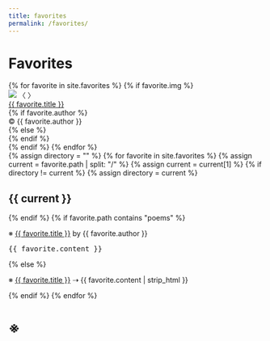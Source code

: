 ```yaml
---
title: favorites
permalink: /favorites/
---
```


# Favorites

<div class = "slideshow-container">
    {% for favorite in site.favorites %}
    {% if favorite.img %}
    <div class="mySlides fade">
        <div class="black-fade">
            <a class="slide-src" href="{{ favorite.src }}"></a>
            <img class="slide" src="/assets/favorites/{{favorite.img}}"/>
            <a class="prev-slideshow" onclick="changeSlides(-1)">〈</a>
            <a class="next-slideshow" onclick="changeSlides(1)">〉</a>
        </div>
        <div class="text"><a href="{{ favorite.src }}">{{ favorite.title }}</a></div>
        {% if favorite.author %}
        <div class="text">© {{ favorite.author }}</div>
        {% else %}
        <div class="text"></div>
        {% endif %}
    </div>
    {% endif %}
    {% endfor %}
</div>

<div>
    {% assign directory = "" %}
    {% for favorite in site.favorites %}
    {% assign current = favorite.path | split: "/" %}
    {% assign current = current[1] %}
    {% if directory != current %}
    {% assign directory = current %}
    <h2>{{ current }}</h2>
    {% endif %}
    {% if favorite.path contains "poems" %}
    <p>※ <a href="{{ favorite.src }}">{{ favorite.title }}</a> by {{ favorite.author }}</p>
    <pre class="poem">{{ favorite.content }}</pre>
    {% else %}
    <p>※ <a href="{{ favorite.src }}">{{ favorite.title }}</a> ⇢ {{ favorite.content | strip_html }}</p>
    {% endif %}
    {% endfor %}
</div>

# ※

<script src="/assets/js/slideshow.js"></script>

